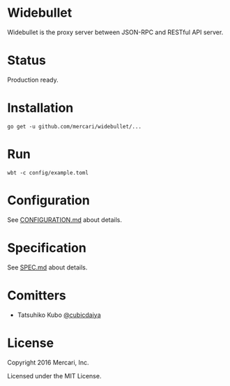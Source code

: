 # Widebullet

Widebullet is the proxy server between JSON-RPC and RESTful API server.

# Status

Production ready.

# Installation

```
go get -u github.com/mercari/widebullet/...
```

# Run

```
wbt -c config/example.toml
```

# Configuration

See [CONFIGURATION.md](https://github.com/mercari/widebullet/blob/master/CONFIGURATION.md) about details.

# Specification

See [SPEC.md](https://github.com/mercari/widebullet/blob/master/SPEC.md) about details.

# Comitters

 * Tatsuhiko Kubo [@cubicdaiya](https://github.com/cubicdaiya)

# License

Copyright 2016 Mercari, Inc.

Licensed under the MIT License.

